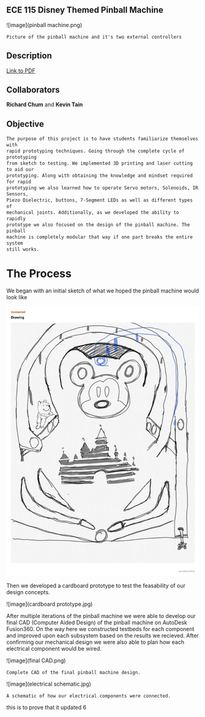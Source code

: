 ## ECE 115 Disney Themed Pinball Machine
![image](pinball machine.png)
```
Picture of the pinball machine and it's two external controllers
```

## Description
[Link to PDF](https://drawsome1.github.io/Pinball_Machine/PinballProjectDescription.pdf)

## Collaborators
**Richard Chum** and **Kevin Tain**

## Objective
```
The purpose of this project is to have students familiarize themselves with
rapid prototyping techniques. Going through the complete cycle of prototyping
from sketch to testing. We implemented 3D printing and laser cutting to aid our
prototyping. Along with obtaining the knowledge and mindset required for rapid
prototyping we also learned how to operate Servo motors, Solenoids, IR Sensors,
Piezo Dielectric, buttons, 7-Segment LEDs as well as different types of
mechanical joints. Additionally, as we developed the ability to rapidly
prototype we also focused on the design of the pinball machine. The pinball
machine is completely modular that way if one part breaks the entire system
still works. 
```

# The Process
We began with an initial sketch of what we hoped the pinball machine would look
like

<img src="images/initial sketch.png">

Then we developed a cardboard prototype to test the feasability of our design
concepts.

![image](cardboard prototype.jpg)

After multiple iterations of the pinball machine we were able to develop our
final CAD (Computer Aided Design) of the pinball machine on AutoDesk Fusion360. 
On the way here we constructed testbeds for each component and improved upon 
each subsystem based on the results we recieved. After confirming our mechanical
design we were also able to plan how each electrical component would be wired.

![image](final CAD.png)

```
Complete CAD of the final pinball machine design.

```

![image](electrical schematic.jpg)

```
A schematic of how our electrical components were connected.
```





this is to prove that it updated 6

